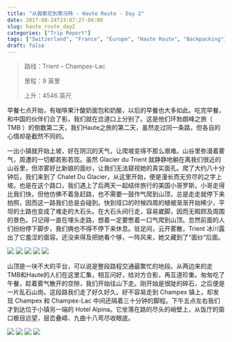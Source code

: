 ```yaml
---
title: "从霞慕尼到策马特 - Haute Route - Day 2"
date: 2017-08-24T23:07:27-04:00
slug: haute_route_day2
categories: ["Trip Report"]
tags: ["Switzerland", "France", "Europe", "Haute Route", "Backpacking"]
draft: false
---
```


[p1]: https://1.bp.blogspot.com/-mJVCaO8UH60/XQRq5ciRrcI/AAAAAAAALdk/-0vty5FKDLsHJ5fQgL3831zUWzGAuPpEwCLcBGAs/s1600/Haute_Route-66.jpg

[p2]: https://1.bp.blogspot.com/-sC_SS2Rjitg/XQRq5bBiIGI/AAAAAAAALdo/1O3wqkLH9PA-6W4S9eihGACke1C1DBtrwCLcBGAs/s1600/Haute_Route-72.jpg

[p3]: https://1.bp.blogspot.com/-frVN-8cV16o/XQRrQLTcfoI/AAAAAAAALd4/1oKknE6UNNARvtm15LLtNDo6MZ_y6POiACLcBGAs/s1600/Haute_Route-55.jpg

[p4]: https://1.bp.blogspot.com/-5T2Vomac2Kw/XQRrQCorDyI/AAAAAAAALd0/IpYjhrobQC8AyKaGzs8nMvv_OXNtO0vswCLcBGAs/s1600/Haute_Route-53.jpg

[p5]: https://1.bp.blogspot.com/-EgBhP63xRsA/XQRrpu9J58I/AAAAAAAALeI/S1_o5nd8VYA0jyaQC9YMeFEV-x0_AzKnQCLcBGAs/s1600/Haute_Route-75.jpg

[p6]: https://1.bp.blogspot.com/-01CInZfwS1I/XQRruac4-wI/AAAAAAAALeQ/CI_c5AsL-JA-S5aut_bBpCmJzwuvplgEwCLcBGAs/s1600/Haute_Route-77.jpg

[p7]: https://1.bp.blogspot.com/-evQv54Y4dYI/XQRruSrBNlI/AAAAAAAALeU/ugwrwhBbf6IklKSujxxSCAi_sI6DuaRwwCLcBGAs/s1600/Haute_Route-78.jpg

[p8]: https://1.bp.blogspot.com/-5VP9R3hHGSw/XQRruaWQLII/AAAAAAAALeM/4VrlxSjS2tcN8G4OKU1djMtD58qnuIYmwCLcBGAs/s1600/Haute_Route-79.jpg

[p9]: https://1.bp.blogspot.com/-lalycJUMII8/XQRr7RG7pKI/AAAAAAAALeY/5mAv0P3UqWYx_vvP-NrnRRaUhyihkhFpACLcBGAs/s1600/Haute_Route-81.jpg

>路线：Trient – Champex-Lac
>
>里程：9 英里
>
>上升：4546 英尺

早餐七点开始，有咖啡果汁酸奶面包和奶酪，以后的早餐也大多如此。吃完早餐，和中国的伙伴们合了影，我们就在岔道口上分别了。这是他们环勃朗峰之旅（ TMB ）的倒数第二天，我们Haute之旅的第二天，虽然走过同一条路，但各自的心情却是截然不同的。

一出小镇就开始上坡，好在阴沉的天气，让爬坡变得不那么艰难。山谷里弥漫着雾气，周遭的一切都若影若现。虽然 Glacier du Trient 就静静地躺在离我们很近的山谷里，但浓雾好比新娘的面纱，让我们无法窥视她的真实面孔。爬了大约八十分钟后，我们来到了 Chalet Du Glacier，从这里开始，便是漫长而无穷尽的之字上坡。也是在这个路口，我们遇上了后两天一起结伴旅行的美国小哥罗斯。小哥走得比我们快，但他仿佛不着急赶路，也不需要一鼓作气爬到山顶，总是走走就停下来拍照，因而这一路我们总是会碰到。快到垭口的时候四周的植被渐渐开始稀少，平坦的土路也变成了难走的大石头。在大石头间行走，容易崴脚，因而无暇顾及周围的景色。只记得一直在埋头走路，想着一定要憋着一口气爬到山顶。忽然前面的人们纷纷停下脚步，我们俩也不得不停下来休息。驻足间，云开雾散，Trient 冰川露出了它羞涩的面容。还没来得及把她看个够，一阵风来，她又藏到了“面纱”后面。

![][p1]
![][p2]
![][p3]
![][p4]
![][p5]

山顶是一块不大的平台，可以说是整段路程交通最繁忙的地段。从两边来的走TMB和Haute的人们在这里汇集，相互问好，给对方合影，再互道珍重。匆匆吃了午餐，趁着雾气散开的空隙，我们开始往山下走。刚开始是很陡的碎石，之后便是一片乱石山岗。这段路我们走了好久好久。好不容易走到 Champex 镇上，却发现 Champex 和 Champex-Lac 中间还隔着三十分钟的脚程。下午五点左右我们才到达位于小镇另一端的 Hotel Alpina。它坐落在路的尽头的峭壁上，从饭厅的窗口极目远望，层峦叠嶂、九曲十八弯尽收眼底。 

![][p6]
![][p7]
![][p8]
![][p9]

